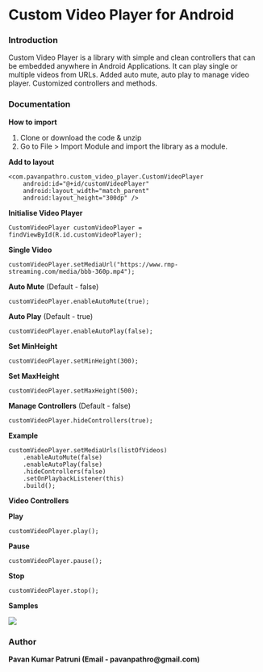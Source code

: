 # Custom Video Player for Android

<h3>Introduction</h3>
<p>Custom Video Player is a library with simple and clean controllers that can be embedded anywhere in Android Applications. It can play single or multiple videos from URLs. Added auto mute, auto play to manage video player. Customized controllers and methods.</p>

<h3>Documentation</h3>

<b>How to import</b>
1. Clone or download the code & unzip
2. Go to File > Import Module and import the library as a module.

<b>Add to layout</b>

    <com.pavanpathro.custom_video_player.CustomVideoPlayer
        android:id="@+id/customVideoPlayer"
        android:layout_width="match_parent"
        android:layout_height="300dp" />

<b>Initialise Video Player</b>

    CustomVideoPlayer customVideoPlayer = findViewById(R.id.customVideoPlayer);

<b>Single Video</b>

    customVideoPlayer.setMediaUrl("https://www.rmp-streaming.com/media/bbb-360p.mp4");
    
<b>Auto Mute</b> (Default - false)
                       
    customVideoPlayer.enableAutoMute(true);


<b>Auto Play</b> (Default - true)
                       
    customVideoPlayer.enableAutoPlay(false);
    
<b>Set MinHeight</b>
                       
    customVideoPlayer.setMinHeight(300);
    
<b>Set MaxHeight</b>
                       
    customVideoPlayer.setMaxHeight(500);
    
<b>Manage Controllers</b> (Default - false)
                       
    customVideoPlayer.hideControllers(true);
    
    
<b>Example</b>
    
    customVideoPlayer.setMediaUrls(listOfVideos)
        .enableAutoMute(false)
        .enableAutoPlay(false)
        .hideControllers(false)
        .setOnPlaybackListener(this)
        .build();
    
<b>Video Controllers</b>
<br/>

<b>Play</b>
      
    customVideoPlayer.play();

<b>Pause</b>
     
    customVideoPlayer.pause();

<b>Stop</b>
 
    customVideoPlayer.stop();
    
<b>Samples</b>

<div>
    <img src="https://github.com/PavanKumarPatruni/custom-video-player/blob/master/Screen%20Shot%202018-08-17%20at%203.32.24%20AM.png">
</div>

<h3>Author</h3>
<b>Pavan Kumar Patruni (Email - pavanpathro@gmail.com)</b>

